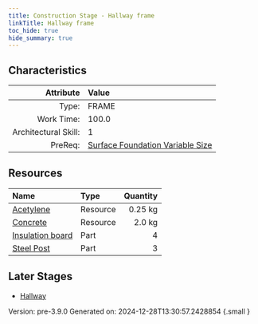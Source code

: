 ```yaml
---
title: Construction Stage - Hallway frame
linkTitle: Hallway frame
toc_hide: true
hide_summary: true
---
```


## Characteristics

| Attribute      | Value |
|--------:|:------|
|Type:|FRAME|
|Work Time:|100.0|
|Architectural Skill:|1|
|PreReq:|[Surface Foundation Variable Size](/docs/definitions/construction/surface-foundation-variable-size)|

## Resources

| Name | Type | Quantity |
|:-----|:-----|-----:|
|[Acetylene](/docs/definitions/resource/acetylene)|Resource|0.25 kg|
|[Concrete](/docs/definitions/resource/concrete)|Resource|2.0 kg|
|[Insulation board](/docs/definitions/part/insulation-board)|Part|4|
|[Steel Post](/docs/definitions/part/steel-post)|Part|3|

## Later Stages
- [Hallway](/docs/definitions/construction/hallway)


Version: pre-3.9.0 Generated on: 2024-12-28T13:30:57.2428854
{.small }